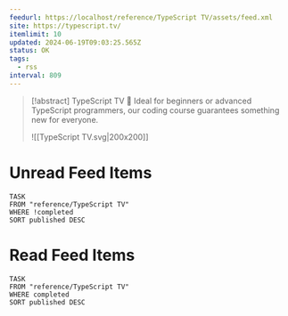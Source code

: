 ```yaml
---
feedurl: https://localhost/reference/TypeScript TV/assets/feed.xml
site: https://typescript.tv/
itemlimit: 10
updated: 2024-06-19T09:03:25.565Z
status: OK
tags:
  - rss
interval: 809
---
```


> [!abstract] TypeScript TV
> 🚀 Ideal for beginners or advanced TypeScript programmers, our coding course guarantees something new for everyone.
>
> ![[TypeScript TV.svg|200x200]]
# Unread Feed Items
~~~dataview
TASK
FROM "reference/TypeScript TV"
WHERE !completed
SORT published DESC
~~~

# Read Feed Items
~~~dataview
TASK
FROM "reference/TypeScript TV"
WHERE completed
SORT published DESC
~~~
